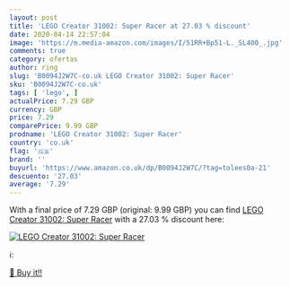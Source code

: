 ```yaml
---
layout: post
title: 'LEGO Creator 31002: Super Racer at 27.03 % discount'
date: 2020-04-14 22:57:04
image: 'https://m.media-amazon.com/images/I/51RR+Bp51-L._SL400_.jpg'
comments: true
category: ofertas
author: ring
slug: 'B0094J2W7C-co.uk LEGO Creator 31002: Super Racer'
sku: 'B0094J2W7C-co.uk'
tags: [ 'lego', ]
actualPrice: 7.29 GBP
currency: GBP
price: 7.29
comparePrice: 9.99 GBP
prodname: 'LEGO Creator 31002: Super Racer'
country: 'co.uk'
flag: '🇬🇧'
brand: ''
buyurl: 'https://www.amazon.co.uk/dp/B0094J2W7C/?tag=tolees0a-21'
descuento: '27.03'
average: '7.29'
---
```


With a final price of 7.29 GBP (original: 9.99 GBP) you can find [LEGO Creator 31002: Super Racer](https://www.amazon.co.uk/dp/B0094J2W7C/?tag=tolees0a-21) with a  27.03 % discount here:

[![LEGO Creator 31002: Super Racer](https://m.media-amazon.com/images/I/51RR+Bp51-L._SL400_.jpg)](https://www.amazon.co.uk/dp/B0094J2W7C/?tag=tolees0a-21)

ℹ️:


[🛒 Buy it!!](https://www.amazon.co.uk/dp/B0094J2W7C/?tag=tolees0a-21)
